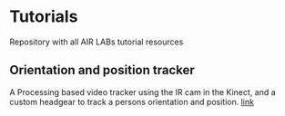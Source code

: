# Tutorials
Repository with all AIR LABs tutorial resources

## Orientation and position tracker
A Processing based video tracker using the IR cam in the Kinect, and a custom headgear to track a persons orientation and position.
[link](http://github.com)
